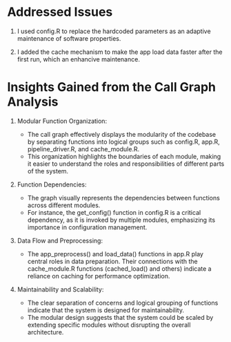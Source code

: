 # Addressed Issues
1. I used config.R to replace the hardcoded parameters as an adaptive maintenance of software properties.

2. I added the cache mechanism to make the app load data faster after the first run, which an enhancive maintenance.


# Insights Gained from the Call Graph Analysis 


1. Modular Function Organization:
    * The call graph effectively displays the modularity of the codebase by separating functions into logical groups such as config.R, app.R, pipeline_driver.R, and cache_module.R.
    * This organization highlights the boundaries of each module, making it easier to understand the roles and responsibilities of different parts of the system.
      
2. Function Dependencies:
    * The graph visually represents the dependencies between functions across different modules.
    * For instance, the get_config() function in config.R is a critical dependency, as it is invoked by multiple modules, emphasizing its importance in configuration management.
      
3. Data Flow and Preprocessing:
    * The app_preprocess() and load_data() functions in app.R play central roles in data preparation. Their connections with the cache_module.R functions (cached_load() and others) indicate a reliance on caching for performance optimization.
      
4. Maintainability and Scalability:
    * The clear separation of concerns and logical grouping of functions indicate that the system is designed for maintainability.
    * The modular design suggests that the system could be scaled by extending specific modules without disrupting the overall architecture.
